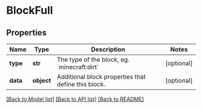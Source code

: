 # BlockFull

## Properties
Name | Type | Description | Notes
------------ | ------------- | ------------- | -------------
**type** | **str** | The type of the block, eg. &#x60;minecraft:dirt&#x60; | [optional] 
**data** | **object** | Additional block properties that define this block. | [optional] 

[[Back to Model list]](../README.md#documentation-for-models) [[Back to API list]](../README.md#documentation-for-api-endpoints) [[Back to README]](../README.md)


